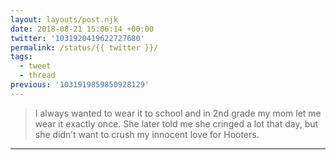```yaml
---
layout: layouts/post.njk
date: 2018-08-21 15:06:14 +00:00
twitter: '1031920419622727680'
permalink: /status/{{ twitter }}/
tags: 
  - tweet
  - thread
previous: '1031919859850928129'
---
```


> I always wanted to wear it to school and in 2nd grade my mom let me wear it exactly once. She later told me she cringed a lot that day, but she didn’t want to crush my innocent love for Hooters.

---
